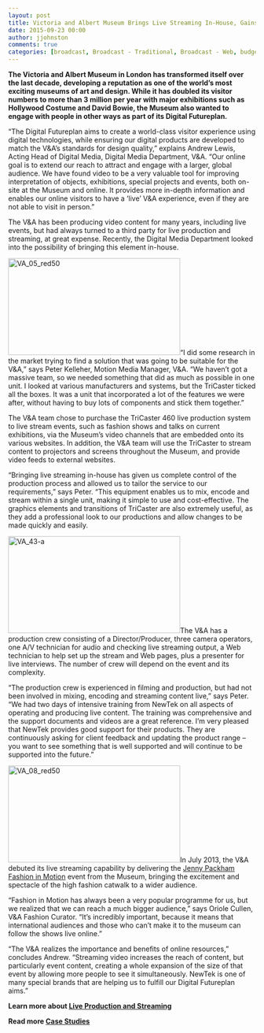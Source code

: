```yaml
---
layout: post
title: Victoria and Albert Museum Brings Live Streaming In-House, Gains Global Audience
date: 2015-09-23 00:00
author: jjohnston
comments: true
categories: [broadcast, Broadcast - Traditional, Broadcast - Web, budget, Customer Stories, Education, Education, Live Production, Live Production, Live Streaming, Low Cost, Multi Camera, Reduce Expenses, TriCaster, TriCaster, Victoria and Albert Museum, Webcast]
---
```

<strong>The Victoria and Albert Museum in London has transformed itself over the last decade, developing a reputation as one of the world’s most exciting museums of art and design. While it has doubled its visitor numbers to more than 3 million per year with major exhibitions such as Hollywood Costume and David Bowie, the Museum also wanted to engage with people in other ways as part of its Digital Futureplan.</strong>

“The Digital Futureplan aims to create a world-class visitor experience using digital technologies, while ensuring our digital products are developed to match the V&amp;A’s standards for design quality,” explains Andrew Lewis, Acting Head of Digital Media, Digital Media Department, V&amp;A. “Our online goal is to extend our reach to attract and engage with a larger, global audience. We have found video to be a very valuable tool for improving interpretation of objects, exhibitions, special projects and events, both on-site at the Museum and online. It provides more in-depth information and enables our online visitors to have a ‘live’ V&amp;A experience, even if they are not able to visit in person.”

The V&amp;A has been producing video content for many years, including live events, but had always turned to a third party for live production and streaming, at great expense. Recently, the Digital Media Department looked into the possibility of bringing this element in-house.

<img class="alignleft wp-image-1475" src="http://blog.uk.newtek.com/wp-content/uploads/2015/09/VA_05_red50.jpg" alt="VA_05_red50" width="350" height="197" />“I did some research in the market trying to find a solution that was going to be suitable for the V&amp;A,” says Peter Kelleher, Motion Media Manager, V&amp;A. “We haven’t got a massive team, so we needed something that did as much as possible in one unit. I looked at various manufacturers and systems, but the TriCaster ticked all the boxes. It was a unit that incorporated a lot of the features we were after, without having to buy lots of components and stick them together.”

The V&amp;A team chose to purchase the TriCaster 460 live production system to live stream events, such as fashion shows and talks on current exhibitions, via the Museum’s video channels that are embedded onto its various websites. In addition, the V&amp;A team will use the TriCaster to stream content to projectors and screens throughout the Museum, and provide video feeds to external websites.

“Bringing live streaming in-house has given us complete control of the production process and allowed us to tailor the service to our requirements,” says Peter. “This equipment enables us to mix, encode and stream within a single unit, making it simple to use and cost-effective. The graphics elements and transitions of TriCaster are also extremely useful, as they add a professional look to our productions and allow changes to be made quickly and easily.

<img class="alignright wp-image-1476" src="http://blog.uk.newtek.com/wp-content/uploads/2015/09/VA_43-a.jpg" alt="VA_43-a" width="350" height="197" />The V&amp;A has a production crew consisting of a Director/Producer, three camera operators, one A/V technician for audio and checking live streaming output, a Web technician to help set up the stream and Web pages, plus a presenter for live interviews. The number of crew will depend on the event and its complexity.

“The production crew is experienced in filming and production, but had not been involved in mixing, encoding and streaming content live,” says Peter. “We had two days of intensive training from NewTek on all aspects of operating and producing live content. The training was comprehensive and the support documents and videos are a great reference. I’m very pleased that NewTek provides good support for their products. They are continuously asking for client feedback and updating the product range – you want to see something that is well supported and will continue to be supported into the future.”

<img class="alignleft wp-image-1477" src="http://blog.uk.newtek.com/wp-content/uploads/2015/09/VA_08_red50.jpg" alt="VA_08_red50" width="350" height="197" />In July 2013, the V&amp;A debuted its live streaming capability by delivering the <a href="http://www.vam.ac.uk/content/articles/f/fashion-in-motion-jenny-packham/" target="_blank">Jenny Packham Fashion in Motion</a> event from the Museum, bringing the excitement and spectacle of the high fashion catwalk to a wider audience.

“Fashion in Motion has always been a very popular programme for us, but we realized that we can reach a much bigger audience,” says Oriole Cullen, V&amp;A Fashion Curator. “It’s incredibly important, because it means that international audiences and those who can’t make it to the museum can follow the shows live online.”

“The V&amp;A realizes the importance and benefits of online resources,” concludes Andrew. “Streaming video increases the reach of content, but particularly event content, creating a whole expansion of the size of that event by allowing more people to see it simultaneously. NewTek is one of many special brands that are helping us to fulfill our Digital Futureplan aims.”

<strong>Learn more about <a href="http://www.uk.newtek.com/solutions/live-production-a-streaming.html" target="_blank">Live Production and Streaming</a></strong>

<strong>Read more <a href="http://blog.newtek.com/category/customer-stories/" target="_blank">Case Studies</a></strong>
<div id="wp_rp_first" class="wp_rp_wrap wp_rp_vertical_m"></div>
